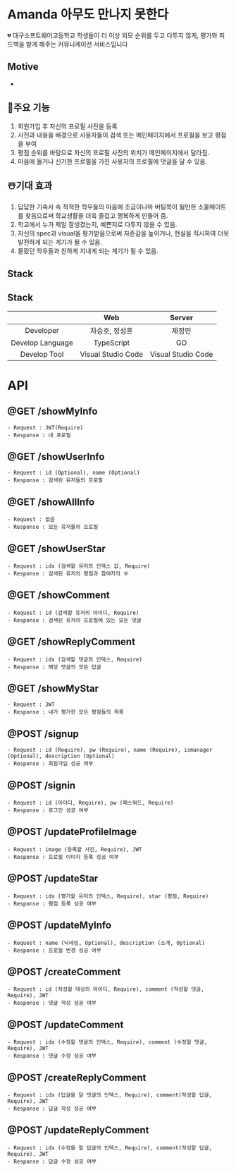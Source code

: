 # Amanda 아무도 만나지 못한다
💔 대구소프트웨어고등학교 학생들이 더 이상 외모 순위를 두고 다투지 않게, 평가와 피드백을 받게 해주는 커뮤니케이션 서비스입니다

## Motive
- 

## 📱주요 기능 
1. 회원가입 후 자신의 프로필 사진을 등록 
2. 사진과 내용을 배경으로 사용자들이 검색 또는 메인페이지에서 프로필을 보고 평점을 부여 
3. 평점 순위를 바탕으로 자신의 프로필 사진의 위치가 메인페이지에서 달라짐.
4. 마음에 들거나 신기한 프로필을 가진 사용자의 프로필에 댓글을 달 수 있음.

## ☃️기대 효과 
1. 답답한 기숙사 속 적적한 학우들의 마음에 조금이나마 버팀목이 될만한 소울메이트를 찾음으로써 학교생활을 더욱 즐겁고 행복하게 만들어 줌.
2. 학교에서 누가 제일 잘생겼는지, 예쁜지로 다투지 않을 수 있음.
3. 자신의 spec과 visual을 평가받음으로써 자존감을 높이거나, 현실을 직시하여 더욱 발전하게 되는 계기가 될 수 있음.
4. 몰랐던 학우들과 친하게 지내게 되는 계기가 될 수 있음.

## Stack

## Stack
|                      | Web     | Server        | 
|:--------------------:|:---------------:|:------------------:|
| Developer | 차승호, 정성훈 | 제정민 | 
| Develop Language | TypeScript | GO| 
| Develop Tool     | Visual Studio Code  | Visual Studio Code | 

# API

## @GET /showMyInfo
    - Request : JWT(Require)
    - Response : 내 프로필
        
## @GET /showUserInfo
    - Request : id (Optional), name (Optional)
    - Response : 검색된 유저들의 프로필

## @GET /showAllInfo
    - Request : 없음 
    - Response : 모든 유저들의 프로필

## @GET /showUserStar
    - Request : idx (검색할 유저의 인덱스 값, Require)
    - Response : 검색된 유저의 평점과 참여자의 수

## @GET /showComment
    - Request : id (검색할 유저의 아이디, Require)
    - Response : 검색된 유저의 프로필에 있는 모든 댓글

## @GET /showReplyComment
    - Request : idx (검색할 댓글의 인덱스, Require)
    - Response : 해당 댓글의 모든 답글

## @GET /showMyStar
    - Request : JWT
    - Response : 내가 평가한 모든 평점들의 목록

## @POST /signup
    - Request : id (Require), pw (Require), name (Require), ismanager (Optional), description (Optional)
    - Response : 회원가입 성공 여부

## @POST /signin
    - Request : id (아이디, Require), pw (패스워드, Require)
    - Response : 로그인 성공 여부

## @POST /updateProfileImage
    - Request : image (등록할 사진, Require), JWT
    - Response : 프로필 이미지 등록 성공 여부
## @POST /updateStar
    - Request : idx (평가할 유저의 인덱스, Require), star (평점, Require)
    - Response : 평점 등록 성공 여부
## @POST /updateMyInfo
    - Request : name (닉네임, Optional), description (소개, Optional)
    - Response : 프로필 변경 성공 여부
## @POST /createComment
    - Request : id (작성할 대상의 아이디, Require), comment (작성할 댓글, Require), JWT
    - Response : 댓글 작성 성공 여부
## @POST /updateComment
    - Request : idx (수정할 댓글의 인덱스, Require), comment (수정할 댓글, Require), JWT
    - Response : 댓글 수정 성공 여부
## @POST /createReplyComment
    - Request : idx (답글을 달 댓글의 인덱스, Require), comment(작성할 답글, Require), JWT
    - Response : 답글 작성 성공 여부
## @POST /updateReplyComment
    - Request : idx (수정을 할 답글의 인덱스, Require), comment(작성할 답글, Require), JWT
    - Response : 답글 수정 성공 여부
